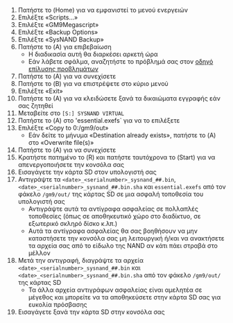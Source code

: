 1. Πατήστε το (Home) για να εμφανιστεί το μενού ενεργειών
2. Επιλέξτε «Scripts...»
3. Επιλέξτε «GM9Megascript»
4. Επιλέξτε «Backup Options»
5. Επιλέξτε «SysNAND Backup»
6. Πατήστε το (A) για επιβεβαίωση
   - Η διαδικασία αυτή θα διαρκέσει αρκετή ώρα
   - Εάν λάβετε σφάλμα, αναζητήστε το πρόβλημά σας στον [οδηγό επίλυσης προβλημάτων](troubleshooting#finalizing-setup)
7. Πατήστε το (A) για να συνεχίσετε
8. Πατήστε το (B) για να επιστρέψετε στο κύριο μενού
9. Επιλέξτε «Exit»
10. Πατήστε το (Α) για να κλειδώσετε ξανά τα δικαιώματα εγγραφής εάν σας ζητηθεί
11. Μεταβείτε στο `[S:] SYSNAND VIRTUAL`
12. Πατήστε το (A) στο 'essential.exefs\` για να το επιλέξετε
13. Επιλέξτε «Copy to 0:/gm9/out»
    - Εάν δείτε το μήνυμα «Destination already exists», πατήστε το (A) στο «Overwrite file(s)»
14. Πατήστε το (A) για να συνεχίσετε
15. Κρατήστε πατημένο το (R) και πατήστε ταυτόχρονα το (Start) για να απενεργοποιήσετε την κονσόλα σας
16. Εισαγάγετε την κάρτα SD στον υπολογιστή σας
17. Αντιγράψτε τα `<date>_<serialnumber>_sysnand_##.bin`, `<date>_<serialnumber>_sysnand_##.bin.sha` και `essential.exefs` από τον φάκελο `/gm9/out/` της κάρτας SD σε μια ασφαλή τοποθεσία του υπολογιστή σας
    - Αντιγράψτε αυτά τα αντίγραφα ασφαλείας σε πολλαπλές τοποθεσίες (όπως σε αποθηκευτικό χώρο στο διαδίκτυο, σε εξωτερικό σκληρό δίσκο κ.λπ.)
    - Αυτά τα αντίγραφα ασφαλείας θα σας βοηθήσουν να μην καταστήσετε την κονσόλα σας μη λειτουργική ή/και να ανακτήσετε τα αρχεία σας από το είδωλο της NAND αν κάτι πάει στραβά στο μέλλον
18. Μετά την αντιγραφή, διαγράψτε τα αρχεία `<date>_<serialnumber>_sysnand_##.bin` και `<date>_<serialnumber>_sysnand_##.bin.sha` από τον φάκελο `/gm9/out/` της κάρτας SD
    - Τα άλλα αρχεία αντιγράφων ασφαλείας είναι αμελητέα σε μέγεθος και μπορείτε να τα αποθηκεύσετε στην κάρτα SD σας για ευκολία πρόσβασης
19. Εισαγάγετε ξανά την κάρτα SD στην κονσόλα σας
